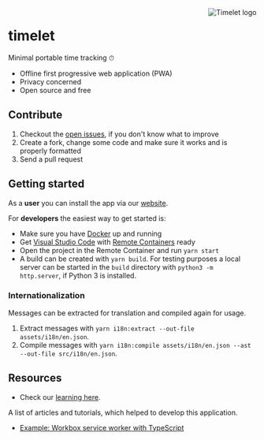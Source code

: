 <img src='assets/images/timelet-128.png' align='right' alt='Timelet logo'>

# timelet

Minimal portable time tracking ⏱

- Offline first progressive web application (PWA)
- Privacy concerned
- Open source and free

## Contribute

1. Checkout the [open issues](https://github.com/timelet/timelet/issues), if you don't know what to improve
1. Create a fork, change some code and make sure it works and is properly formatted
1. Send a pull request

## Getting started

As a **user** you can install the app via our [website](https://timelet.org).

For **developers** the easiest way to get started is:

- Make sure you have [Docker](https://docs.docker.com/get-docker/) up and running
- Get [Visual Studio Code](https://code.visualstudio.com/) with [Remote Containers](https://code.visualstudio.com/docs/remote/containers) ready
- Open the project in the Remote Container and run `yarn start`
- A build can be created with `yarn build`. For testing purposes a local server can be started in the `build` directory with `python3 -m http.server`, if Python 3 is installed.

### Internationalization

Messages can be extracted for translation and compiled again for usage.

1. Extract messages with `yarn i18n:extract --out-file assets/i18n/en.json`.
1. Compile messages with `yarn i18n:compile assets/i18n/en.json --ast --out-file src/i18n/en.json`.

## Resources

- Check our [learning here](./docs/learnings.md).

A list of articles and tutorials, which helped to develop this application.

- [Example: Workbox service worker with TypeScript](https://gist.github.com/dsebastien/12c47fdb6517cfdab9473297f4472d22)
